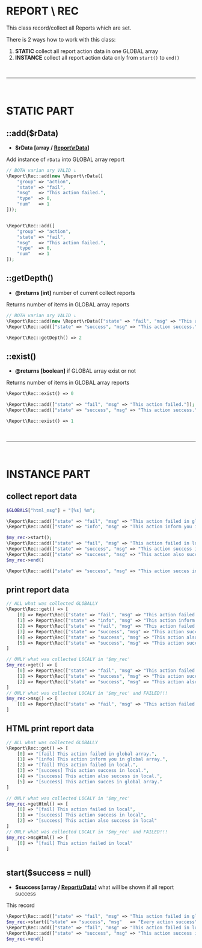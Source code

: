 # REPORT \ REC
This class record/collect all Reports which are set.

There is 2 ways how to work with this class:
1) **STATIC** collect all report action data in one GLOBAL array
1) **INSTANCE** collect all report action data only from `start()` to `end()`

<br>
<hr>
<br>

# STATIC PART

## ::add($rData)
- **$rData [array / [Report\rData](https://github.com/Zerig/report/blob/master/RDATA.md)]**

Add instance of `rData` into GLOBAL array report
```php
// BOTH varian ary VALID ↓
\Report\Rec::add(new \Report\rData([
	"group" => "action",
	"state" => "fail",
	"msg"   => "This action failed.",
	"type"  => 0,
	"num"   => 1
]));


\Report\Rec::add([
	"group" => "action",
	"state" => "fail",
	"msg"   => "This action failed.",
	"type"  => 0,
	"num"   => 1
]);

```


## ::getDepth()
- **@returns [int]** number of current collect reports

Returns number of items in GLOBAL array reports
```php
// BOTH varian ary VALID ↓
\Report\Rec::add(new \Report\rData(["state" => "fail", "msg" => "This action failed."]));
\Report\Rec::add(["state" => "success", "msg" => "This action success."]);

\Report\Rec::getDepth() => 2

```


## ::exist()
- **@returns [boolean]** if GLOBAL array exist or not

Returns number of items in GLOBAL array reports
```php
\Report\Rec::exist() => 0

\Report\Rec::add(["state" => "fail", "msg" => "This action failed."]);
\Report\Rec::add(["state" => "success", "msg" => "This action success."]);

\Report\Rec::exist() => 1

```

<br>
<hr>
<br>

# INSTANCE PART
## collect report data
```php
$GLOBALS["html_msg"] = "[%s] %m";

\Report\Rec::add(["state" => "fail", "msg" => "This action failed in global array."]);
\Report\Rec::add(["state" => "info", "msg" => "This action inform you in global array."]);

$my_rec->start();
\Report\Rec::add(["state" => "fail", "msg" => "This action failed in local."]);
\Report\Rec::add(["state" => "success", "msg" => "This action success in local."]);
\Report\Rec::add(["state" => "success", "msg" => "This action also success in local."]);
$my_rec->end()

\Report\Rec::add(["state" => "success", "msg" => "This action succes in global array."]);

```

## print report data
```php
// ALL what was collected GLOBALLY
\Report\Rec::get() => [
	[0] => Report\Rec(["state" => "fail", "msg" => "This action failed in global array."]);
	[1] => Report\Rec(["state" => "info", "msg" => "This action inform you in global array."]);
	[2] => Report\Rec(["state" => "fail", "msg" => "This action failed in local."]);
	[3] => Report\Rec(["state" => "success", "msg" => "This action success in local."]);
	[4] => Report\Rec(["state" => "success", "msg" => "This action also success in local."]);
	[5] => Report\Rec(["state" => "success", "msg" => "This action succes in global array."]);
]

// ONLY what was collected LOCALY in '$my_rec'
$my_rec->get() => [
	[0] => Report\Rec(["state" => "fail", "msg" => "This action failed in local."]);
	[1] => Report\Rec(["state" => "success", "msg" => "This action success in local."]);
	[2] => Report\Rec(["state" => "success", "msg" => "This action also success in local."]);
]
// ONLY what was collected LOCALY in '$my_rec' and FAILED!!!
$my_rec->msg() => [
	[0] => Report\Rec(["state" => "fail", "msg" => "This action failed in local."]);
]
```
## HTML print report data
```php
// ALL what was collected GLOBALLY
\Report\Rec::get() => [
	[0] => "[fail] This action failed in global array.",
	[1] => "[info] This action inform you in global array.",
	[2] => "[fail] This action failed in local.",
	[3] => "[success] This action success in local.",
	[4] => "[success] This action also success in local.",
	[5] => "[success] This action succes in global array."
]

// ONLY what was collected LOCALY in '$my_rec'
$my_rec->getHtml() => [
	[0] => "[fail] This action failed in local",
	[1] => "[success] This action success in local",
	[2] => "[success] This action also success in local"
]
// ONLY what was collected LOCALY in '$my_rec' and FAILED!!!
$my_rec->msgHtml() => [
	[0] => "[fail] This action failed in local"
]



```

## start($success = null)
- **$success [array / [Report\rData](https://github.com/Zerig/report/blob/master/RDATA.md)]** what will be shown if all report success

This record
```php
\Report\Rec::add(["state" => "fail", "msg" => "This action failed in global array."]);
$my_rec->start(["state" => "success", "msg"   => "Every action success"]);
\Report\Rec::add(["state" => "fail", "msg" => "This action failed in local."]);
\Report\Rec::add(["state" => "success", "msg" => "This action success in local."]);
$my_rec->end()
```
